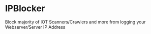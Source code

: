 # IPBlocker
Block majority of IOT Scanners/Crawlers and more from logging your Webserver/Server IP Address
